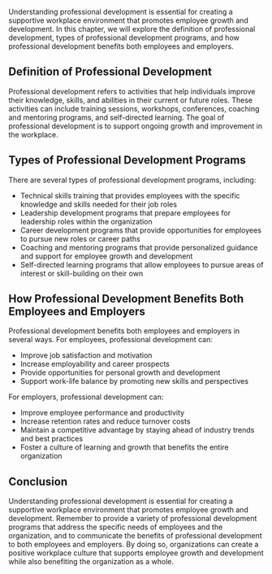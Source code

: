 
Understanding professional development is essential for creating a supportive workplace environment that promotes employee growth and development. In this chapter, we will explore the definition of professional development, types of professional development programs, and how professional development benefits both employees and employers.

Definition of Professional Development
--------------------------------------

Professional development refers to activities that help individuals improve their knowledge, skills, and abilities in their current or future roles. These activities can include training sessions, workshops, conferences, coaching and mentoring programs, and self-directed learning. The goal of professional development is to support ongoing growth and improvement in the workplace.

Types of Professional Development Programs
------------------------------------------

There are several types of professional development programs, including:

* Technical skills training that provides employees with the specific knowledge and skills needed for their job roles
* Leadership development programs that prepare employees for leadership roles within the organization
* Career development programs that provide opportunities for employees to pursue new roles or career paths
* Coaching and mentoring programs that provide personalized guidance and support for employee growth and development
* Self-directed learning programs that allow employees to pursue areas of interest or skill-building on their own

How Professional Development Benefits Both Employees and Employers
------------------------------------------------------------------

Professional development benefits both employees and employers in several ways. For employees, professional development can:

* Improve job satisfaction and motivation
* Increase employability and career prospects
* Provide opportunities for personal growth and development
* Support work-life balance by promoting new skills and perspectives

For employers, professional development can:

* Improve employee performance and productivity
* Increase retention rates and reduce turnover costs
* Maintain a competitive advantage by staying ahead of industry trends and best practices
* Foster a culture of learning and growth that benefits the entire organization

Conclusion
----------

Understanding professional development is essential for creating a supportive workplace environment that promotes employee growth and development. Remember to provide a variety of professional development programs that address the specific needs of employees and the organization, and to communicate the benefits of professional development to both employees and employers. By doing so, organizations can create a positive workplace culture that supports employee growth and development while also benefiting the organization as a whole.
